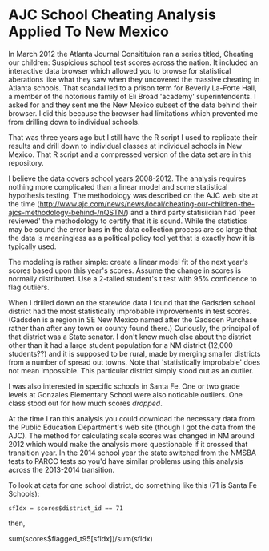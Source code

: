 # AJC School Cheating Analysis Applied To New Mexico

In March 2012 the Atlanta Journal Consitituion ran a series titled, Cheating our children: Suspicious school test scores across the nation.  It included an interactive data browser which allowed you to browse for statistical aberations like what they saw when they uncovered the massive cheating in Atlanta schools.  That scandal led to a prison term for Beverly La-Forte Hall, a member of the notorious family of Eli Broad 'academy' superintendents. I asked for and they sent me the New Mexico subset of the data behind their browser.  I did this because the browser had limitations which prevented me from drilling down to individual schools.

That was three years ago but I still have the R script I used to replicate their results and drill down to individual classes at individual schools in New Mexico.  That R script and a compressed version of the data set are in this repository.

I believe the data covers school years 2008-2012.  The analysis requires nothing more complicated than a linear model and some statistical hypothesis testing.  The methodology was described on the AJC web site at the time (http://www.ajc.com/news/news/local/cheating-our-children-the-ajcs-methodology-behind-/nQSTN/) and a third party statisiician had 'peer reviewed' the methodology to certify that it is sound.  While the statistics may be sound the error bars in the data collection process are so large that the data is meaningless as a political policy tool yet that is exactly how it is typically used.

The modeling is rather simple: create a linear model fit of the next year's scores based upon this year's scores.  Assume the change in scores is normally distributed.  Use a 2-tailed student's t test with 95% confidence to flag outliers.

When I drilled down on the statewide data I found that the Gadsden school district had the most statistically improbable improvements in test scores.  (Gadsden is a region in SE New Mexico named after the Gadsden Purchase rather than after any town or county found there.) Curiously, the principal of that district was a State senator.  I don't know much else about the district other than it had a large student population for a NM district (12,000 students??) and it is supposed to be rural, made by merging smaller districts from a number of spread out towns.  Note that 'statistically improbable' does not mean impossible.  This particular district simply stood out as an outlier.

I was also interested in specific schools in Santa Fe.  One or two grade levels at Gonzales Elementary School were also noticable outliers.  One class stood out for how much scores _dropped_.

At the time I ran this analysis you could download the necessary data from the Public Education Department's web site (though I got the data from the AJC).  The method for calculating scale scores was changed in NM around 2012 which would make the analysis more questionable if it crossed that transition year.  In the 2014 school year the state switched from the NMSBA tests to PARCC tests so you'd have similar problems using this analysis across the 2013-2014 transition.

To look at data for one school district, do something like this (71 is Santa Fe Schools):

   ```sfIdx = scores$district_id == 71```

then,

   sum(scores$flagged_t95[sfIdx])/sum(sfIdx)
